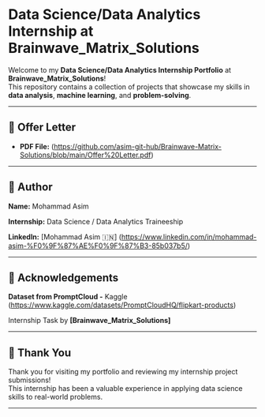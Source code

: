 # Data Science/Data Analytics Internship at Brainwave_Matrix_Solutions

Welcome to my **Data Science/Data Analytics Internship Portfolio** at **Brainwave_Matrix_Solutions**!  
This repository contains a collection of projects that showcase my skills in **data analysis**, **machine learning**, and **problem-solving**.

---

## 📄 Offer Letter
- **PDF File:** (https://github.com/asim-git-hub/Brainwave-Matrix-Solutions/blob/main/Offer%20Letter.pdf)

---

## 👤 Author

**Name:** Mohammad Asim

**Internship:** Data Science / Data Analytics Traineeship

**LinkedIn:** [Mohammad Asim 🇮🇳] (https://www.linkedin.com/in/mohammad-asim-%F0%9F%87%AE%F0%9F%87%B3-85b037b5/)

---

## 📌 Acknowledgements

**Dataset from PromptCloud -** Kaggle (https://www.kaggle.com/datasets/PromptCloudHQ/flipkart-products)

Internship Task by **[Brainwave_Matrix_Solutions]**

---

## 🙌 Thank You

Thank you for visiting my portfolio and reviewing my internship project submissions!  
This internship has been a valuable experience in applying data science skills to real-world problems.

---
